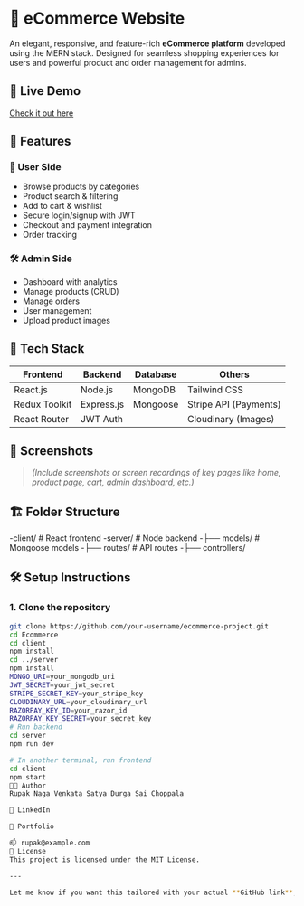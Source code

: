 # 🛒 eCommerce Website

An elegant, responsive, and feature-rich **eCommerce platform** developed using the MERN stack. Designed for seamless shopping experiences for users and powerful product and order management for admins.

## 🔗 Live Demo
[Check it out here](https://your-deployed-site-link.com)

## 🚀 Features

### 👤 User Side
- Browse products by categories
- Product search & filtering
- Add to cart & wishlist
- Secure login/signup with JWT
- Checkout and payment integration
- Order tracking

### 🛠️ Admin Side
- Dashboard with analytics
- Manage products (CRUD)
- Manage orders
- User management
- Upload product images

## 🧰 Tech Stack

| Frontend       | Backend        | Database  | Others               |
|----------------|----------------|-----------|----------------------|
| React.js       | Node.js        | MongoDB   | Tailwind CSS         |
| Redux Toolkit  | Express.js     | Mongoose  | Stripe API (Payments)|
| React Router   | JWT Auth       |           | Cloudinary (Images)  |

## 📸 Screenshots

> _(Include screenshots or screen recordings of key pages like home, product page, cart, admin dashboard, etc.)_

## 🏗️ Folder Structure
-client/ # React frontend
-server/ # Node backend
-├── models/ # Mongoose models
-├── routes/ # API routes
-├── controllers/

## 🛠️ Setup Instructions

### 1. Clone the repository
```bash
git clone https://github.com/your-username/ecommerce-project.git
cd Ecommerce
cd client
npm install
cd ../server
npm install
MONGO_URI=your_mongodb_uri
JWT_SECRET=your_jwt_secret
STRIPE_SECRET_KEY=your_stripe_key
CLOUDINARY_URL=your_cloudinary_url
RAZORPAY_KEY_ID=your_razor_id
RAZORPAY_KEY_SECRET=your_secret_key
# Run backend
cd server
npm run dev

# In another terminal, run frontend
cd client
npm start
👨‍💻 Author
Rupak Naga Venkata Satya Durga Sai Choppala

🔗 LinkedIn

💼 Portfolio

📫 rupak@example.com
📃 License
This project is licensed under the MIT License.

---

Let me know if you want this tailored with your actual **GitHub link**, **live demo link**, **screenshots**, or if it's built using **different technologies** (e.g., Firebase, MySQL, Next.js, etc.).

